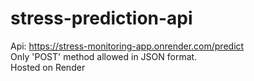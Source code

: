 # stress-prediction-api

Api: https://stress-monitoring-app.onrender.com/predict \
Only 'POST' method allowed in JSON format.\
Hosted on Render
